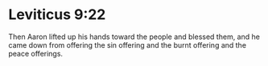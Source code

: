 # Leviticus 9:22

Then Aaron lifted up his hands toward the people and blessed them, and he came down from offering the sin offering and the burnt offering and the peace offerings.

